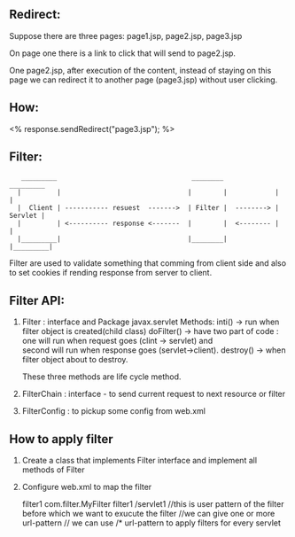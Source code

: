 ## Redirect:

Suppose there are three pages: page1.jsp, page2.jsp, page3.jsp

On page one there is a link to click that will send to page2.jsp.

One page2.jsp, after execution of the content, instead of staying on this page we can redirect it to 
another page (page3.jsp) without user clicking.

## How:

<%
    response.sendRedirect("page3.jsp");
%>



## Filter:
       _________                                  ________              _________
      |         |                                |        |            |         |
      |  Client | ----------- resuest  ------->  | Filter |  --------> | Servlet |
      |         | <---------- response <-------  |        |  <-------- |         |
      |_________|                                |________|            |_________|

Filter are used to validate something that comming from client side and also to set cookies if rending 
response from server to client.

## Filter API:


1. Filter  : interface and Package javax.servlet
   Methods: inti()  -> run when filter object is created(child class)
            doFilter() -> have two part of code : one will run when request goes (clint -> servlet) and     
                          second will run when response goes (servlet->client).
            destroy() ->  when filter object about to destroy.

   These three methods are life cycle method.            

2. FilterChain : interface - to send current request to next resource or filter
3. FilterConfig : to pickup some config from web.xml


## How to apply filter

1. Create a class that implements Filter interface and implement all methods of Filter
2. Configure web.xml to map the filter
    <!--Filteration-->
    <filter>
        <filter-name>filter1</filter-name>
        <filter-class>com.filter.MyFilter</filter-class>
    </filter>
    
    <!--Maping of filter-->
    <filter-mapping>
        <filter-name>filter1</filter-name>
        <url-pattern>/servlet1</url-pattern>    
        //this is user pattern of the filter before which we want to exucute the filter
        //we can give one or more url-pattern
        // we can use /* url-pattern to apply filters for every servlet
    </filter-mapping>
